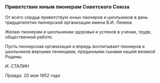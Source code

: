 ### Приветствие юным пионерам Советского Союза

От всего сердца приветствую юных пионеров и школьников в день тридцатилетия пионерской организации имени В.И. Ленина.

Желаю пионерам и школьникам здоровья и успехов в учении, труде, общественной работе.

Пусть пионерская организация и впредь воспитывает пионеров и школьников верными ленинцами, преданными сынами нашей великой Родины.

_И. СТАЛИН_

_Правда. 20 мая 1952 года_